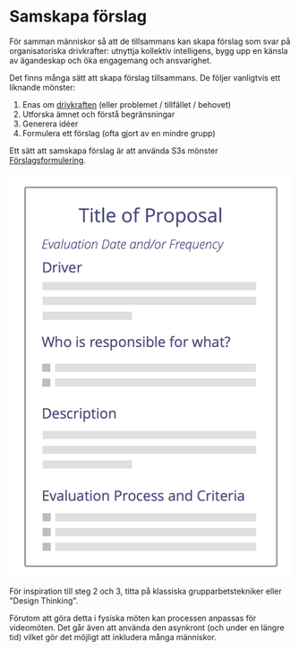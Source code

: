 # Samskapa förslag

<summary>
För samman människor så att de tillsammans kan skapa förslag som svar på organisatoriska drivkrafter: utnyttja kollektiv intelligens, bygg upp en känsla av ägandeskap och öka engagemang och ansvarighet.
</summary>

Det finns många sätt att skapa förslag tillsammans. De följer vanligtvis ett liknande mönster:

1. Enas om [drivkraften](glossary:organizational-driver) (eller problemet / tillfället / behovet)
2. Utforska ämnet och förstå begränsningar
3. Generera idéer
4. Formulera ett förslag (ofta gjort av en mindre grupp)

Ett sätt att samskapa förslag är att använda S3s mönster [Förslagsformulering](section:proposal-forming).

![Mall för förslag](img/templates/proposal-template.png)

För inspiration till steg 2 och 3, titta på klassiska grupparbetstekniker eller "Design Thinking".

Förutom att göra detta i fysiska möten kan processen anpassas för videomöten. Det går även att använda den asynkront (och under en längre tid) vilket gör det möjligt att inkludera många människor.
